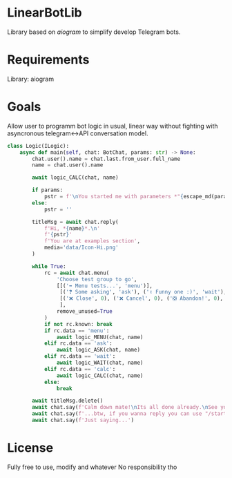 # LinearBotLib
Library based on *aiogram* to simplify develop Telegram bots.

# Requirements
Library: aiogram

# Goals
Allow user to programm bot logic in usual, linear way without fighting with asyncronous telegram<->API conversation model.

```python
class Logic(ILogic):
    async def main(self, chat: BotChat, params: str) -> None:
        chat.user().name = chat.last.from_user.full_name
        name = chat.user().name

        await logic_CALC(chat, name)

        if params:
            pstr = f'\nYou started me with parameters *"{escape_md(params)}"*, but I dont support any 😷\n\n'
        else:
            pstr = ''

        titleMsg = await chat.reply(
            f'Hi, *{name}*.\n'
            f'{pstr}'
            f'You are at examples section',
            media='data/Icon-Hi.png'
        )

        while True:
            rc = await chat.menu(
                'Choose test group to go',
                [[('➡ Menu tests...', 'menu')],
                 [('❓ Some asking', 'ask'), ('✌ Funny one :)', 'wait'), ('🍱', 'calc')],
                 [('❌ Close', 0), ('❌ Cancel', 0), ('❎ Abandon!', 0), ('➰ F* off!!', 0)],
                 ],
                remove_unused=True
            )
            if not rc.known: break
            if rc.data == 'menu':
                await logic_MENU(chat, name)
            elif rc.data == 'ask':
                await logic_ASK(chat, name)
            elif rc.data == 'wait':
                await logic_WAIT(chat, name)
            elif rc.data == 'calc':
                await logic_CALC(chat, name)
            else:
                break

        await titleMsg.delete()
        await chat.say(f'Calm down mate!\nIts all done already.\nSee you 👋', wait_delay=1)
        await chat.say(f'...btw, if you wanna reply you can use "/start" command.', wait_delay=2)
        await chat.say(f'Just saying...')
```

# License
Fully free to use, modify and whatever
No responsibility tho
